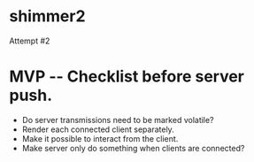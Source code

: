 # shimmer2
 Attempt #2


# MVP -- Checklist before server push.

- Do server transmissions need to be marked volatile?
- Render each connected client separately.
- Make it possible to interact from the client.
- Make server only do something when clients are connected?
